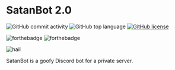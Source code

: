 # SatanBot 2.0

![GitHub commit activity](https://img.shields.io/github/commit-activity/m/anthonycastaneda/satanbot) ![GitHub top language](https://img.shields.io/github/languages/top/anthonycastaneda/satanbot) [![GitHub license](https://img.shields.io/github/license/anthonycastaneda/web)](https://github.com/anthonycastaneda/web/blob/main/LICENSE)

![forthebadge](https://forthebadge.com/images/badges/compatibility-betamax.svg)
![forthebadge](https://forthebadge.com/images/badges/works-on-my-machine.svg)

![hail](https://img.shields.io/static/v1?label=hail%20satan&message=𖤐&color=d10404&style=for-the-badge&logo=riseup&logoColor=d10404)

SatanBot is a goofy Discord bot for a private server.
